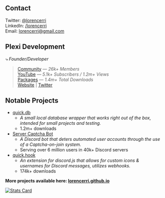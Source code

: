 ## Contact
Twitter: [@lorencerri](https://twitter.com/lorencerri) <br>
LinkedIn: [/lorencerri](www.linkedin.com/in/lorencerri) <br>
Email: [lorencerri@gmail.com](mailto:lorencerri@gmail.com)

## Plexi Development
*⤷ Founder/Developer*
> [Community](https://discord.gg/plexidev) — *26k+ Members* <br>
> [YouTube](https://youtube.com/c/TrueXPixels) — *5.1k+ Subscribers / 1.2m+ Views* <br>
> [Packages](https://npm-stat.com/charts.html?package=quick.db&package=quick.hook&package=quick.time&from=2017-10-17) — *1.4m+ Total Downloads* <br>
> [Website](https://plexidev.org) | [Twitter](https://twitter.com/plexidev)

## Notable Projects
- [quick.db](https://npmjs.org/quick.db)
    - *A small local database wrapper that works right out of the box, intended for small projects and testing.*
    - 1.2m+ downloads
- [Server Captcha Bot](https://top.gg/bot/captcha)
    - *A Discord bot that deters automated user accounts through the use of a Captcha-on-join system.*
    - Serving over 6 million users in 40k+ Discord servers
- [quick.hook](https://www.npmjs.com/package/quick.hook)
    - *An extension for discord.js that allows for custom icons & usernames for Discord messages, utilizes webhooks.*
    - 174k+ downloads
    
**More projects available here: [lorencerri.github.io](https://lorencerri.github.io)**

[![Stats Card](https://github-readme-stats.vercel.app/api?username=lorencerri&include_all_commits=true&count_private=true&bg_color=35,42275a,734b6d&text_color=FFF&hide_title=true&hide_border=true)](https://github.com/anuraghazra/github-readme-stats)
